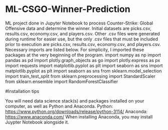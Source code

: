 # ML-CSGO-Winner-Prediction
ML project done in Jupyter Notebook to process Counter-Strike: Global Offensive data and determine the winner.
Initial datasets are picks.csv, results.csv, economy.csv, and players.csv. 
Other .csv files were generated during runtime for easier use, but the only .csv files that must be included prior to execution are picks.csv, results.csv, economy.csv, and players.csv. 
Necessary imports are listed below. For simplicity, I imported these packages at the very beginning of the program. 
import numpy as np
import pandas as pd
import plotly.graph_objects as go
import plotly.express as px
import requests
import matplotlib.pyplot as plt
import seaborn as sns
import matplotlib.pyplot as plt
import seaborn as sns
from sklearn.model_selection import train_test_split
from sklearn.preprocessing import StandardScaler 
from sklearn.ensemble import RandomForestClassifier


#Installation tips

You will need data science stack(s) and packages installed on your computer, as well as Python and Anaconda.
Python: https://www.python.org/downloads/release/python-3114/
Anaconda: https://www.anaconda.com/
When installing Anaconda, you may install Juypter Notebook alongside it. 

